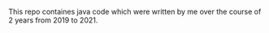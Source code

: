 This repo containes java code which were written by me over the course of 2 years from 2019 to 2021.
